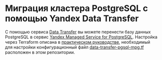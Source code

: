 # Миграция кластера PostgreSQL c помощью Yandex Data Transfer

С помощью сервиса [Data Transfer](https://cloud.yandex.ru/docs/data-transfer) вы можете перенести базу данных PostgreSQL в сервис [Yandex Managed Service for PostgreSQL](https://cloud.yandex.ru/docs/managed-postgresql). Настройка через Terraform описана в [практическом руководстве](https://cloud.yandex.ru/docs/data-transfer/tutorials/managed-postgresql), необходимый для настройки конфигурационный файл [data-transfer-pgsql-mpg.tf](data-transfer-pgsql-mpg.tf) расположен в этом репозитории.
